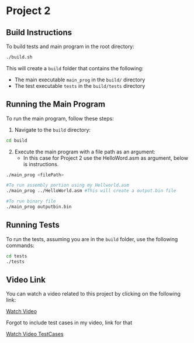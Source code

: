 # Project 2

## Build Instructions

To build tests and main program in the root directory:

```bash
./build.sh
```
This will create a `build` folder that contains the following:

- The main executable `main_prog` in the `build/` directory
- The test executable `tests` in the `build/tests` directory

## Running the Main Program

To run the main program, follow these steps:

1. Navigate to the `build` directory:

```bash
cd build
```
2. Execute the main program with a file path as an argument:
    - In this case for Project 2 use the HelloWord.asm as argument, below is instructions.

```bash
./main_prog <filePath>

#To run assembly portion using my Hellworld.asm
./main_prog ../HelloWorld.asm #This will create a output.bin file

#To run binary file
./main_prog outputbin.bin
```

## Running Tests

To run the tests, assuming you are in the `build` folder, use the following commands:

```bash
cd tests
./tests
```

## Video Link

You can watch a video related to this project by clicking on the following link:

[Watch Video](https://drive.google.com/file/d/1ZG1fr6iPR_-RozjvHa8YyXEJW_wPr-Ll/view?usp=share_link)

Forgot to include test cases in my video, link for that

[Watch Video TestCases](https://drive.google.com/file/d/1LD1GgV-68YzFTmmo-0sqoYYgq_LEiOg9/view?usp=share_link)
